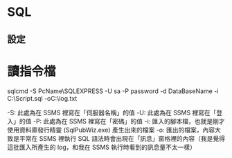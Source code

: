 # SQL

## 設定
# 讀指令檔
sqlcmd -S PcName\SQLEXPRESS -U sa -P password -d DataBaseName -i C:\Script.sql -oC:\log.txt

-S: 此處為在 SSMS 裡寫在「伺服器名稱」的值
-U: 此處為在 SSMS 裡寫在「登入」的值
-P: 此處為在 SSMS 裡寫在「密碼」的值
-i: 匯入的腳本檔，也就是剛才使用資料庫發行精靈 (SqlPubWiz.exe) 產生出來的檔案
-o: 匯出的檔案，內容大致是平常在 SSMS 裡執行 SQL 語法時會出現在「訊息」窗格裡的內容（我是覺得這批匯入所產生的 log，和我在 SSMS 執行時看到的訊息量不太一樣）